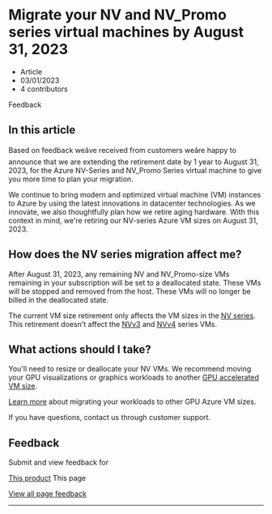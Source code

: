 # Migrate your NV and NV\_Promo series virtual machines by August 31, 2023

* Article
* 03/01/2023
* 4 contributors

Feedback

## In this article

Based on feedback weâve received from customers weâre happy to announce that we are extending the retirement date by 1 year to August 31, 2023, for the Azure NV-Series and NV\_Promo Series virtual machine to give you more time to plan your migration.

We continue to bring modern and optimized virtual machine (VM) instances to Azure by using the latest innovations in datacenter technologies. As we innovate, we also thoughtfully plan how we retire aging hardware. With this context in mind, we're retiring our NV-series Azure VM sizes on August 31, 2023.

## How does the NV series migration affect me?

After August 31, 2023, any remaining NV and NV\_Promo-size VMs remaining in your subscription will be set to a deallocated state. These VMs will be stopped and removed from the host. These VMs will no longer be billed in the deallocated state.

The current VM size retirement only affects the VM sizes in the [NV series](nv-series). This retirement doesn't affect the [NVv3](nvv3-series) and [NVv4](nvv4-series) series VMs.

## What actions should I take?

You'll need to resize or deallocate your NV VMs. We recommend moving your GPU visualizations or graphics workloads to another [GPU accelerated VM size](sizes-gpu).

[Learn more](nv-series-migration-guide) about migrating your workloads to other GPU Azure VM sizes.

If you have questions, contact us through customer support.

## Feedback

Submit and view feedback for

[This product](https://feedback.azure.com/d365community/forum/ec2f1827-be25-ec11-b6e6-000d3a4f0f1c)
This page

[View all page feedback](https://github.com/MicrosoftDocs/azure-docs/issues)

---
